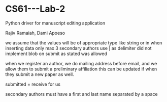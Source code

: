 # CS61---Lab-2
Python driver for manuscript editing application

Rajiv Ramaiah, Dami Apoeso


we assume that the values will be of appropriate type like string or in when inserting data
only max 3 secondary authors
use | as delimiter
did not implement blob on submit as stated was allowed

when we register an author, we do mailing address before email, and we allow them to submit a preliminary affiliation
this can be updated if when they submit a new paper as well.

submitted = receive for us

secondary authors must have a first and last name separated by a space